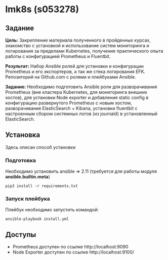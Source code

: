 # lmk8s (s053278)
## Задание

**Цель:** Закрепление материала полученного в пройденных курсах, знакомство с установкой и использование систем мониторинга и логирования за пределами Kubernetes, получение практического опыта работы с конфигурацией Prometheus и Fluentbit.

**Результат:** Набор Ansible ролей для установки и конфигурации Prometheus и его экспортеров, а так же стека логирования EFK.
Репозиторий на Github.com с ролями и плейбуками Ansible.

**Задание:** Необходимо подготовить Ansible роли для разворачивания Prometheus (вне кластера Kubernetes, для мониторинга внешних хостов), для установки Node exporter и добавления static config в конфигурацию развернутого Prometheus с новым хостом, разворачивания ElasticSearch + Kibana, установки fluentbit с настроенным сбором системных логов (из journald) в установленный ElasticSearch.

## Установка
Здесь описан способ установки

### Подготовка
Необходимо установить ansible => 2.11 (требуется для работы модуля **ansible.builtin.meta**)
```
pip3 install -r requirements.txt
```
### Запуск плейбука
Плейбук необходимо запустить командой:
```
ansible-playbook install.yml
```

## Доступы
- Prometheus доступен по ссылке http://localhost:9090
- Node Exporter доступен по ссылке http://localhost:9100/